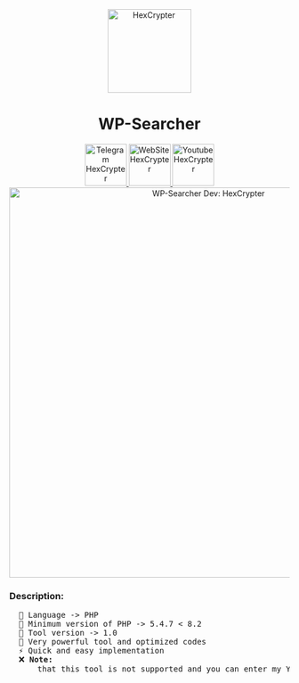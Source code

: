 <div align="center">
  <a>
    <img src="https://github.com/HexCrypter/HexCrypter/assets/149661104/f44302ec-40fd-4c1c-8547-92e219ec5cda" alt="HexCrypter" width="150px">
  </a><br>
  <h1>
    <b color="#fff">WP-Searcher</b>
  </h1>
  <div id="item">
    <a href="https://">
      <img src="https://github.com/HexCrypter/HexCrypter/assets/149661104/7eef42d4-cd50-4bf3-bc12-15dd0c349f0d" alt="Telegram HexCrypter" width="75px">
    </a>
    <a href="https://">
      <img src="https://github.com/HexCrypter/HexCrypter/assets/149661104/dbdfa08e-e3c3-4d60-bd04-4532e1f3f8d9" alt="WebSite HexCrypter" width="75px">
    </a>
    <a href="https://">
      <img src="https://github.com/HexCrypter/HexCrypter/assets/149661104/ea927b08-39d3-44b9-a93a-8f3ce955d9b5" alt="Youtube HexCrypter" width="75px">
    </a>
  </div>
  <div>
    <img src="https://github.com/HexCrypter/Web-Proxy/assets/149661104/b65df887-ca20-4430-a5fe-c43f99fbd99b" alt="WP-Searcher Dev: HexCrypter" width="700">
  </div>
</div>
<h3>Description:</h3>
<pre>
  📂 Language -> PHP
  📄 Minimum version of PHP -> 5.4.7 < 8.2
  💠 Tool version -> 1.0
  💪 Very powerful tool and optimized codes
  ⚡ Quick and easy implementation
  ❌ <b>Note:</b>
      that this tool is not supported and you can enter my YouTube channel and ask your question under the tool video.
</pre>
